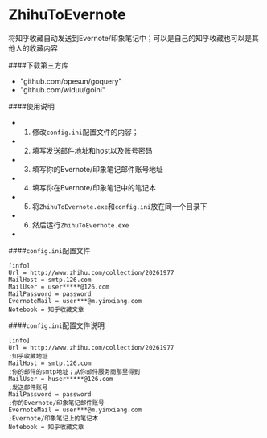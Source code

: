 ZhihuToEvernote
===============

将知乎收藏自动发送到Evernote/印象笔记中；可以是自己的知乎收藏也可以是其他人的收藏内容

####下载第三方库

- "github.com/opesun/goquery"
- "github.com/widuu/goini"


####使用说明
	
- 1. 修改`config.ini`配置文件的内容；
- 2. 填写发送邮件地址和host以及账号密码
- 3. 填写你的Evernote/印象笔记邮件账号地址
- 4. 填写你在Evernote/印象笔记中的笔记本
- 5. 将`ZhihuToEvernote.exe`和`config.ini`放在同一个目录下
- 6. 然后运行`ZhihuToEvernote.exe`
- 


####`config.ini`配置文件
	
	[info]
	Url = http://www.zhihu.com/collection/20261977
	MailHost = smtp.126.com
	MailUser = user*****@126.com
	MailPassword = password
	EvernoteMail = user***@m.yinxiang.com
	Notebook = 知乎收藏文章

####`config.ini`配置文件说明
	
	[info]
	Url = http://www.zhihu.com/collection/20261977
	;知乎收藏地址
	MailHost = smtp.126.com
	;你的邮件的smtp地址；从你邮件服务商那里得到
	MailUser = huser*****@126.com
	;发送邮件账号
	MailPassword = password
	;你的Evernote/印象笔记邮件账号
	EvernoteMail = user***@m.yinxiang.com
	;Evernote/印象笔记上的笔记本
	Notebook = 知乎收藏文章

